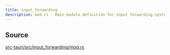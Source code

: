 ```yaml
---
title: input_forwarding
description: mod.rs - Main module definition for input forwarding system
---
```



## Source

[src-tauri/src/input_forwarding/mod.rs](/src-tauri/src/input_forwarding/mod.rs)
